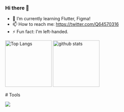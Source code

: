 
### Hi there 👋
- 🌱 I’m currently learning Flutter, Figma!
- 📫 How to reach me: https://twitter.com/Q64570316
- ⚡ Fun fact: I'm left-handed.

<!--
**orukahairuka/orukahairuka** is a ✨ _special_ ✨ repository because its `README.md` (this file) appears on your GitHub profile.

Here are some ideas to get you started:

- 🔭 I’m currently working on ...
- 🌱 I’m currently learning ...
- 👯 I’m looking to collaborate on ...
- 🤔 I’m looking for help with ...
- 💬 Ask me about ...
- 📫 How to reach me: ...
- 😄 Pronouns: ...
- ⚡ Fun fact: ...
-->
<p align="left"> 
  <img alt="Top Langs" height="150px" src="https://github-readme-stats.vercel.app/api/top-langs/?username=orukahairuka&layout=compact&show_icons=true&theme=onedark" />
  <img alt="github stats" height="150px" src="https://github-readme-stats.vercel.app/api?username=orukahairuka&theme=onedark&show_icons=ture" />
</p>
# Tools

<img src="https://skillicons.dev/icons?i=flutter,firebase,github,vscode,discord" /> <br /><br />

